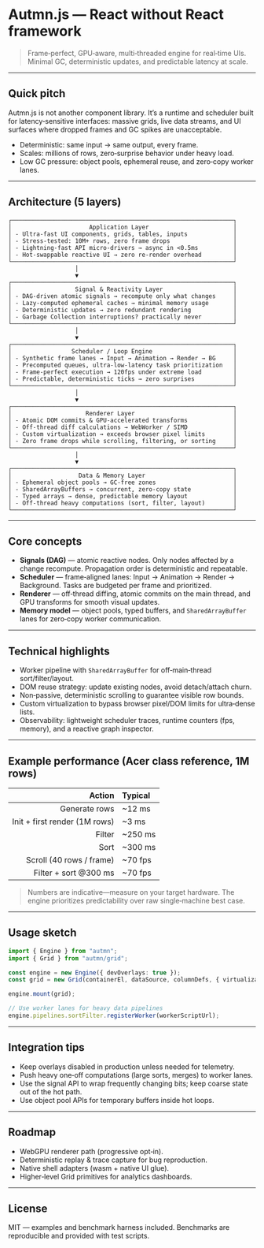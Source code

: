 # Autmn.js — React without React framework

> Frame‑perfect, GPU‑aware, multi‑threaded engine for real‑time UIs. Minimal GC, deterministic updates, and predictable latency at scale.

---

## Quick pitch

Autmn.js is not another component library. It’s a runtime and scheduler built for latency‑sensitive interfaces: massive grids, live data streams, and UI surfaces where dropped frames and GC spikes are unacceptable.

* Deterministic: same input → same output, every frame.
* Scales: millions of rows, zero‑surprise behavior under heavy load.
* Low GC pressure: object pools, ephemeral reuse, and zero‑copy worker lanes.

---

## Architecture (5 layers)

```
┌───────────────────────────────────────────────────────────────┐
│                      Application Layer                        │
│ - Ultra-fast UI components, grids, tables, inputs             │
│ - Stress-tested: 10M+ rows, zero frame drops                  │
│ - Lightning-fast API micro-drivers → async in <0.5ms          │
│ - Hot-swappable reactive UI → zero re-render overhead         │
└───────────────────────────────────────────────────────────────┘
                   │
                   ▼
┌───────────────────────────────────────────────────────────────┐
│                  Signal & Reactivity Layer                    │
│ - DAG-driven atomic signals → recompute only what changes     │
│ - Lazy-computed ephemeral caches → minimal memory usage       │
│ - Deterministic updates → zero redundant rendering            │
│ - Garbage Collection interruptions? practically never         │
└───────────────────────────────────────────────────────────────┘
                   │
                   ▼
┌───────────────────────────────────────────────────────────────┐
│                 Scheduler / Loop Engine                       │
│ - Synthetic frame lanes → Input → Animation → Render → BG     │
│ - Precomputed queues, ultra-low-latency task prioritization   │
│ - Frame-perfect execution → 120fps under extreme load         │
│ - Predictable, deterministic ticks → zero surprises           │
└───────────────────────────────────────────────────────────────┘
                   │
                   ▼
┌───────────────────────────────────────────────────────────────┐
│                     Renderer Layer                            │
│ - Atomic DOM commits & GPU-accelerated transforms             │
│ - Off-thread diff calculations → WebWorker / SIMD             │
│ - Custom virtualization → exceeds browser pixel limits        │
│ - Zero frame drops while scrolling, filtering, or sorting     │
└───────────────────────────────────────────────────────────────┘
                   │
                   ▼
┌───────────────────────────────────────────────────────────────┐
│                   Data & Memory Layer                         │
│ - Ephemeral object pools → GC-free zones                      │
│ - SharedArrayBuffers → concurrent, zero-copy state            │
│ - Typed arrays → dense, predictable memory layout             │
│ - Off-thread heavy computations (sort, filter, layout)        │
└───────────────────────────────────────────────────────────────┘
```

---

## Core concepts

* **Signals (DAG)** — atomic reactive nodes. Only nodes affected by a change recompute. Propagation order is deterministic and repeatable.
* **Scheduler** — frame‑aligned lanes: Input → Animation → Render → Background. Tasks are budgeted per frame and prioritized.
* **Renderer** — off‑thread diffing, atomic commits on the main thread, and GPU transforms for smooth visual updates.
* **Memory model** — object pools, typed buffers, and `SharedArrayBuffer` lanes for zero‑copy worker communication.

---

## Technical highlights

* Worker pipeline with `SharedArrayBuffer` for off‑main‑thread sort/filter/layout.
* DOM reuse strategy: update existing nodes, avoid detach/attach churn.
* Non‑passive, deterministic scrolling to guarantee visible row bounds.
* Custom virtualization to bypass browser pixel/DOM limits for ultra‑dense lists.
* Observability: lightweight scheduler traces, runtime counters (fps, memory), and a reactive graph inspector.

---

## Example performance (Acer class reference, 1M rows)

|                        Action | Typical  |
| ----------------------------: | :------- |
|                 Generate rows | ~12 ms   |
| Init + first render (1M rows) | ~3 ms    |
|                        Filter | ~250 ms  |
|                          Sort | ~300 ms  |
|      Scroll (40 rows / frame) | ~70 fps  |
|         Filter + sort @300 ms | ~70 fps  |

> Numbers are indicative—measure on your target hardware. The engine prioritizes predictability over raw single‑machine best case.

---

## Usage sketch

```ts
import { Engine } from "autmn";
import { Grid } from "autmn/grid";

const engine = new Engine({ devOverlays: true });
const grid = new Grid(containerEl, dataSource, columnDefs, { virtualization: true });

engine.mount(grid);

// Use worker lanes for heavy data pipelines
engine.pipelines.sortFilter.registerWorker(workerScriptUrl);
```

---

## Integration tips

* Keep overlays disabled in production unless needed for telemetry.
* Push heavy one‑off computations (large sorts, merges) to worker lanes.
* Use the signal API to wrap frequently changing bits; keep coarse state out of the hot path.
* Use object pool APIs for temporary buffers inside hot loops.

---

## Roadmap

* WebGPU renderer path (progressive opt‑in).
* Deterministic replay & trace capture for bug reproduction.
* Native shell adapters (wasm + native UI glue).
* Higher‑level Grid primitives for analytics dashboards.

---

## License

MIT — examples and benchmark harness included. Benchmarks are reproducible and provided with test scripts.
